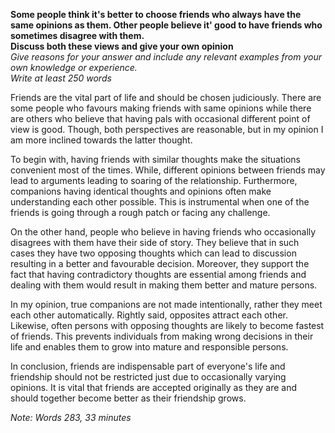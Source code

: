 **Some people think it's better to choose friends who always have the same opinions as them. Other people believe it' good to have friends who sometimes disagree with them.**  
**Discuss both these views and give your own opinion**  
*Give reasons for your answer and include any relevant examples from your own knowledge or experience.*  
*Write at least 250 words*   

Friends are the vital part of life and should be chosen judiciously. There are some people who favours making friends with same opinions while there are others who believe that having pals with occasional different point of view is good. Though, both perspectives are reasonable, but in my opinion I am more inclined towards the latter thought.

To begin with, having friends with similar thoughts make the situations convenient most of the times. While, different opinions between friends may lead to arguments leading to soaring of the relationship. Furthermore, companions having identical thoughts and opinions often make understanding each other possible. This is instrumental when one of the friends is going through a rough patch or facing any challenge.

On the other hand, people who believe in having friends who occasionally disagrees with them have their side of story. They believe that in such cases they have two opposing thoughts which can lead to discussion resulting in a better and favourable decision. Moreover, they support the fact that having contradictory thoughts are essential among friends and dealing with them would result in making them better and mature persons.

In my opinion, true companions are not made intentionally, rather they meet each other automatically. Rightly said, opposites attract each other. Likewise, often persons with opposing thoughts are likely to become fastest of friends. This prevents individuals from making wrong decisions in their life and enables them to grow into mature and responsible persons.

In conclusion, friends are indispensable part of everyone's life and friendship should not be restricted just due to occasionally varying opinions. It is vital that friends are accepted originally as they are and should together become better as their friendship grows.

*Note: Words 283, 33 minutes*
